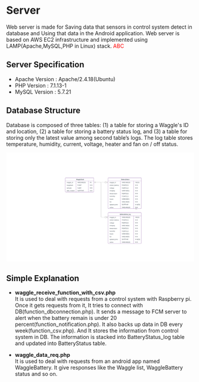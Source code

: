 # Server

Web server is made for Saving data that sensors in control system detect in database and Using that data in the Android application. Web server is based on AWS EC2  infrastructure  and  implemented  using  LAMP(Apache,MySQL,PHP in Linux) stack.
<span style="color:red">ABC</style>

## Server Specification

* Apache Version : Apache/2.4.18(Ubuntu)
* PHP Version : 7.1.13-1
* MySQL Version : 5.7.21

## Database Structure
Database is composed of three tables: (1) a table for storing a Waggle's ID and location, (2) a table for storing a battery status log, and (3) a table for storing only the latest value among second table’s logs. The log table stores temperature, humidity, current, voltage, heater and fan on / off status.

![](../Document/DB_Design/Waggle_RDB.png)

## Simple Explanation
* **waggle\_receive\_function\_with\_csv.php**<br />
 It is used to deal with requests from a control system with Raspberry pi. Once it gets requests from it, It tries to connect with DB(function_dbconnection.php). It sends a message to FCM server to alert when the battery remain is under 20 percent(function_notification.php). It also backs up data in DB every week(function_csv.php). And It stores the information from control system in DB. The information is stacked into BatteryStatus_log table and updated into BatteryStatus table.

* **waggle\_data\_req.php**<br />
 It is used to deal with requests from an android app named WaggleBattery. It give responses like the Waggle list, WaggleBattery status and so on.
